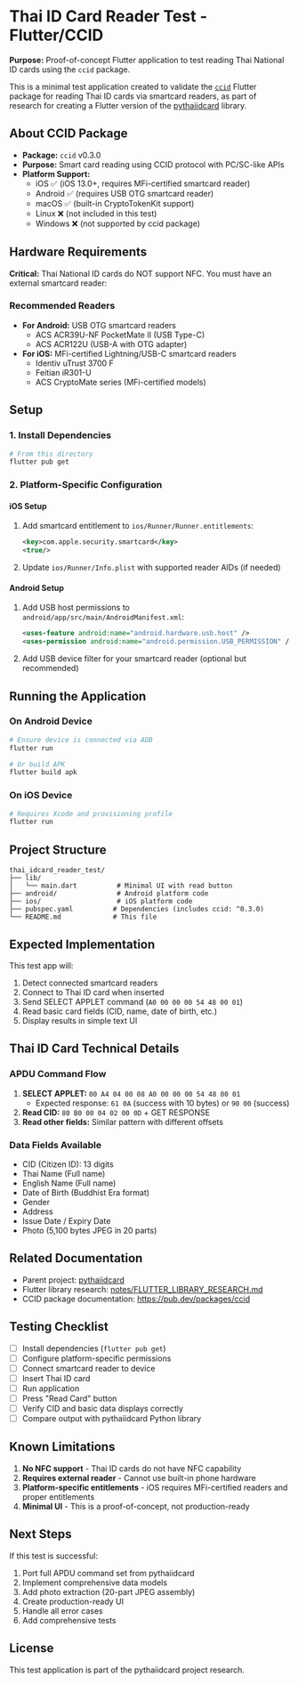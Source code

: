 # Thai ID Card Reader Test - Flutter/CCID

**Purpose:** Proof-of-concept Flutter application to test reading Thai National ID cards using the `ccid` package.

This is a minimal test application created to validate the [`ccid`](https://pub.dev/packages/ccid) Flutter package for reading Thai ID cards via smartcard readers, as part of research for creating a Flutter version of the [pythaiidcard](https://github.com/ninyawee/pythaiidcard) library.

## About CCID Package

- **Package:** `ccid` v0.3.0
- **Purpose:** Smart card reading using CCID protocol with PC/SC-like APIs
- **Platform Support:**
  - iOS ✅ (iOS 13.0+, requires MFi-certified smartcard reader)
  - Android ✅ (requires USB OTG smartcard reader)
  - macOS ✅ (built-in CryptoTokenKit support)
  - Linux ❌ (not included in this test)
  - Windows ❌ (not supported by ccid package)

## Hardware Requirements

**Critical:** Thai National ID cards do NOT support NFC. You must have an external smartcard reader:

### Recommended Readers
- **For Android:** USB OTG smartcard readers
  - ACS ACR39U-NF PocketMate II (USB Type-C)
  - ACS ACR122U (USB-A with OTG adapter)
- **For iOS:** MFi-certified Lightning/USB-C smartcard readers
  - Identiv uTrust 3700 F
  - Feitian iR301-U
  - ACS CryptoMate series (MFi-certified models)

## Setup

### 1. Install Dependencies

```bash
# From this directory
flutter pub get
```

### 2. Platform-Specific Configuration

#### iOS Setup
1. Add smartcard entitlement to `ios/Runner/Runner.entitlements`:
   ```xml
   <key>com.apple.security.smartcard</key>
   <true/>
   ```

2. Update `ios/Runner/Info.plist` with supported reader AIDs (if needed)

#### Android Setup
1. Add USB host permissions to `android/app/src/main/AndroidManifest.xml`:
   ```xml
   <uses-feature android:name="android.hardware.usb.host" />
   <uses-permission android:name="android.permission.USB_PERMISSION" />
   ```

2. Add USB device filter for your smartcard reader (optional but recommended)

## Running the Application

### On Android Device
```bash
# Ensure device is connected via ADB
flutter run

# Or build APK
flutter build apk
```

### On iOS Device
```bash
# Requires Xcode and provisioning profile
flutter run
```

## Project Structure

```
thai_idcard_reader_test/
├── lib/
│   └── main.dart          # Minimal UI with read button
├── android/               # Android platform code
├── ios/                   # iOS platform code
├── pubspec.yaml          # Dependencies (includes ccid: ^0.3.0)
└── README.md             # This file
```

## Expected Implementation

This test app will:
1. Detect connected smartcard readers
2. Connect to Thai ID card when inserted
3. Send SELECT APPLET command (`A0 00 00 00 54 48 00 01`)
4. Read basic card fields (CID, name, date of birth, etc.)
5. Display results in simple text UI

## Thai ID Card Technical Details

### APDU Command Flow
1. **SELECT APPLET:** `00 A4 04 00 08 A0 00 00 00 54 48 00 01`
   - Expected response: `61 0A` (success with 10 bytes) or `90 00` (success)
2. **Read CID:** `80 B0 00 04 02 00 0D` + GET RESPONSE
3. **Read other fields:** Similar pattern with different offsets

### Data Fields Available
- CID (Citizen ID): 13 digits
- Thai Name (Full name)
- English Name (Full name)
- Date of Birth (Buddhist Era format)
- Gender
- Address
- Issue Date / Expiry Date
- Photo (5,100 bytes JPEG in 20 parts)

## Related Documentation

- Parent project: [pythaiidcard](../../README.md)
- Flutter library research: [notes/FLUTTER_LIBRARY_RESEARCH.md](../../notes/FLUTTER_LIBRARY_RESEARCH.md)
- CCID package documentation: https://pub.dev/packages/ccid

## Testing Checklist

- [ ] Install dependencies (`flutter pub get`)
- [ ] Configure platform-specific permissions
- [ ] Connect smartcard reader to device
- [ ] Insert Thai ID card
- [ ] Run application
- [ ] Press "Read Card" button
- [ ] Verify CID and basic data displays correctly
- [ ] Compare output with pythaiidcard Python library

## Known Limitations

1. **No NFC support** - Thai ID cards do not have NFC capability
2. **Requires external reader** - Cannot use built-in phone hardware
3. **Platform-specific entitlements** - iOS requires MFi-certified readers and proper entitlements
4. **Minimal UI** - This is a proof-of-concept, not production-ready

## Next Steps

If this test is successful:
1. Port full APDU command set from pythaiidcard
2. Implement comprehensive data models
3. Add photo extraction (20-part JPEG assembly)
4. Create production-ready UI
5. Handle all error cases
6. Add comprehensive tests

## License

This test application is part of the pythaiidcard project research.
